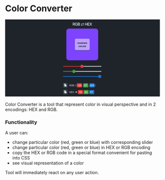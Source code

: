 # Color Converter
![Preview image](https://github.com/alyonazhabina/colorConverter/blob/master/template.png)

Color Converter is a tool that represent color in visual perspective and in 2 encodings: HEX and RGB.

### Functionality
A user can:
 - change particular color (red, green or blue) with corresponding slider
 - change particular color (red, green or blue) in HEX or RGB encoding
 - copy the HEX or RGB code in a special format convenient for pasting into CSS
 - see visual representation of a color
 
Tool will immediately react on any user action.

